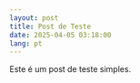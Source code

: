 ```yaml
---
layout: post
title: Post de Teste
date: 2025-04-05 03:18:00
lang: pt
---
```


Este é um post de teste simples.